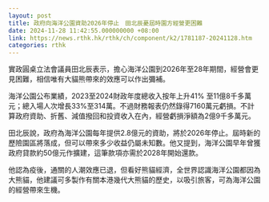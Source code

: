```yaml
---
layout: post
title: 政府向海洋公園資助2026年停止　田北辰憂屆時園方經營更困難
date: 2024-11-28 11:42:55.000000000 +08:00
link: https://news.rthk.hk/rthk/ch/component/k2/1781187-20241128.htm
categories: rthk
---
```


實政圓桌立法會議員田北辰表示，擔心海洋公園到2026年至28年期間，經營會更見困難，相信唯有大貓熊帶來的效應可以作出彌補。

海洋公園公布業績，2023至2024財政年度總收入按年上升41% 至11億8千多萬元；總入場人次增長33%至314萬。不過財務報表仍然錄得7160萬元虧損。不計算政府資助、折舊、減值撥回和投資收入在內，經營虧損淨額為2億9千多萬元。

田北辰說，政府為海洋公園每年提供2.8億元的資助，將於2026年停止。屆時新的歷險園區將落成，但可以帶來多少收益仍屬未知數。他又提到，海洋公園早年曾獲政府貸款約50億元作擴建，這筆款項亦需於2028年開始還款。

他認為疫後，通關的人潮效應已退，但看好熊貓經濟，全世界認識海洋公園都因為大熊貓，他建議可多製作有關本港幾代大熊貓的歷史，以吸引旅客，可為海洋公園的經營帶來生機。
